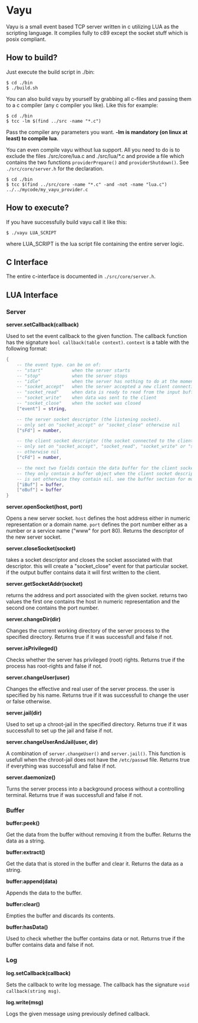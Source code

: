 # Vayu

Vayu is a small event based TCP server written in c utilizing LUA as the scripting language. It complies fully to c89 except the socket stuff which is posix compliant.

## How to build?

Just execute the build script in ./bin:

```
$ cd ./bin
$ ./build.sh
```

You can also build vayu by yourself by grabbing all c-files and passing them to a c compiler (any c compiler you like). Like this for example:

```
$ cd ./bin
$ tcc -lm $(find ../src -name "*.c")
```

Pass the compiler any parameters you want. **-lm is mandatory (on linux at least) to compile lua**.

You can even compile vayu without lua support. All you need to do is to exclude the files ./src/core/lua.c and ./src/lua/*.c and provide a file which contains the two functions `providerPrepare()` and `providerShutdown()`. See `./src/core/server.h` for the declaration.

```
$ cd ./bin
$ tcc $(find ../src/core -name "*.c" -and -not -name "lua.c") ../../mycode/my_vayu_provider.c
```

## How to execute?

If you have successfully build vayu call it like this:

```
$ ./vayu LUA_SCRIPT
```

where LUA_SCRIPT is the lua script file containing the entire server logic.

## C Interface

The entire c-interface is documented in `./src/core/server.h`.

## LUA Interface

### Server

**server.setCallback(callback)**

Used to set the event callback to the given function. The callback function has the signature `bool callback(table context)`. `context` is a table with the following format:

```lua
{
    -- the event type. can be on of:
    -- "start"           when the server starts
    -- "stop"            when the server stops
    -- "idle"            when the server has nothing to do at the moment
    -- "socket_accept"   when the server accepted a new client connection
    -- "socket_read"     when data is ready to read from the input buffer
    -- "socket_write"    when data was sent to the client
    -- "socket_close"    when the socket was closed
    ["event"] = string,

    -- the server socket descriptor (the listening socket).
    -- only set on "socket_accept" or "socket_close" otherwise nil
    ["sFd"] = number,

    -- the client socket descriptor (the socket connected to the client)
    -- only set on "socket_accept", "socket_read", "socket_write" or "socket_close"
    -- otherwise nil
    ["cFd"] = number,

    -- the next two fields contain the data buffer for the client socket.
    -- they only contain a buffer object when the client socket descriptor
    -- is set otherwise they contain nil. see the buffer section for more details.
    ["iBuf"] = buffer,
    ["oBuf"] = buffer
}
```

**server.openSocket(host, port)**

Opens a new server socket. `host` defines the host address either in numeric representation or a domain name. `port` defines the port number either as a number or a service name ("www" for port 80). Returns the descriptor of the new server socket.

**server.closeSocket(socket)**

takes a socket descriptor and closes the socket associated with that descriptor. this will create a "socket_close" event for that particular socket. if the output buffer contains data it will first written to the client.

**server.getSocketAddr(socket)**

returns the address and port associated with the given socket. returns two values the first one contains the host in numeric representation and the second one contains the port number.

**server.changeDir(dir)**

Changes the current working directory of the server process to the specified directory. Returns true if it was successfull and false if not.

**server.isPrivileged()**

Checks whether the server has privileged (root) rights. Returns true if the process has root-rights and false if not.

**server.changeUser(user)**

Changes the effective and real user of the server process. the user is specified by his name. Returns true if it was successfull to change the user or false otherwise.

**server.jail(dir)**

Used to set up a chroot-jail in the specified directory. Returns true if it was successfull to set up the jail and false if not.

**server.changeUserAndJail(user, dir)**

A combination of `server.changeUser()` and `server.jail()`. This function is usefull when the chroot-jail does not have the `/etc/passwd` file. Returns true if everything was successfull and false if not.

**server.daemonize()**

Turns the server process into a background process without a controlling terminal. Returns true if was successfull and false if not.

### Buffer

**buffer:peek()**

Get the data from the buffer without removing it from the buffer. Returns the data as a string.

**buffer:extract()**

Get the data that is stored in the buffer and clear it. Returns the data as a string.

**buffer:append(data)**

Appends the data to the buffer.

**buffer:clear()**

Empties the buffer and discards its contents.

**buffer:hasData()**

Used to check whether the buffer contains data or not. Returns true if the buffer contains data and false if not.

### Log

**log.setCallback(callback)**

Sets the callback to write log message. The callback has the signature `void callback(string msg)`.

**log.write(msg)**

Logs the given message using previously defined callback.
